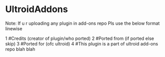 # UltroidAddons

Note:
If u r uploading any plugin in add-ons repo
Pls use the below format linewise

1 #Credits (creator of plugin/who ported)
2 #Ported from (if ported else skip)
3 #Ported for (ofc ultroid)
4 #This plugin is a part of ultroid add-ons repo blah blah

<code>

</code>
